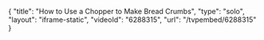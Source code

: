 {
    "title": "How to Use a Chopper to Make Bread Crumbs",
    "type": "solo",
    "layout": "iframe-static",
    "videoId": "6288315",
    "url": "\/tvpembed\/6288315"
}